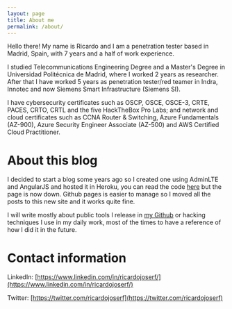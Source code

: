 ```yaml
---
layout: page
title: About me
permalink: /about/
---
```



Hello there! My name is Ricardo and I am a penetration tester based in Madrid, Spain, with 7 years and a half of work experience. 

I studied Telecommunications Engineering Degree and a Master's Degree in Universidad Politécnica de Madrid, where I worked 2 years as researcher. After that I have worked 5 years as penetration tester/red teamer in Indra, Innotec and now Siemens Smart Infrastructure (Siemens SI).

I have cybersecurity certificates such as OSCP, OSCE, OSCE-3, CRTE, PACES, CRTO, CRTL and the five HackTheBox Pro Labs; and network and cloud certificates such as CCNA Router & Switching, Azure Fundamentals (AZ-900), Azure Security Engineer Associate (AZ-500) and AWS Certified Cloud Practitioner.


# About this blog

I decided to start a blog some years ago so I created one using AdminLTE and AngularJS and hosted it in Heroku, you can read the code [here](https://github.com/ricardojoserf/ricardojoserf.herokuapp.com) but the page is now down. Github pages is easier to manage so I moved all the posts to this new site and it works quite fine. 

I will write mostly about public tools I release in [my Github](https://github.com/ricardojoserf) or hacking techniques I use in my daily work, most of the times to have a reference of how I did it in the future.


# Contact information

LinkedIn: [https://www.linkedin.com/in/ricardojoserf/](https://www.linkedin.com/in/ricardojoserf/)

Twitter: [https://twitter.com/ricardojoserf](https://twitter.com/ricardojoserf)











